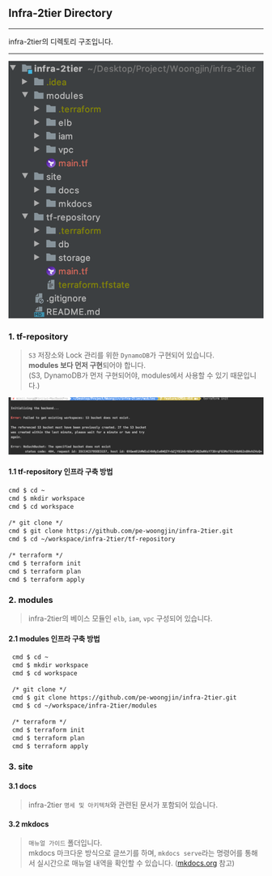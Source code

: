 ## Infra-2tier Directory
---
infra-2tier의 디렉토리 구조입니다.

---
![Screenshot](img/directory.png)
### 1. tf-repository
>`S3` 저장소와 Lock 관리를 위한 `DynamoDB`가 구현되어 있습니다.  
>**modules 보다 먼저 구현**되어야 합니다.  
>(S3, DynamoDB가 먼저 구현되어야, modules에서 사용할 수 있기 때문입니다.)
>
![Screenshot](img/backend.png)
>
#### 1.1 tf-repository 인프라 구축 방법  
```console
cmd $ cd ~
cmd $ mkdir workspace
cmd $ cd workspace

/* git clone */
cmd $ git clone https://github.com/pe-woongjin/infra-2tier.git
cmd $ cd ~/workspace/infra-2tier/tf-repository

/* terraform */
cmd $ terraform init
cmd $ terraform plan
cmd $ terraform apply
```


### 2. modules
>infra-2tier의 베이스 모듈인 `elb`, `iam`, `vpc` 구성되어 있습니다.
> 
#### 2.1 modules 인프라 구축 방법  
```console
 cmd $ cd ~
 cmd $ mkdir workspace
 cmd $ cd workspace
 
 /* git clone */
 cmd $ git clone https://github.com/pe-woongjin/infra-2tier.git
 cmd $ cd ~/workspace/infra-2tier/modules
 
 /* terraform */
 cmd $ terraform init
 cmd $ terraform plan
 cmd $ terraform apply
```
>
### 3. site
#### 3.1 docs
>infra-2tier `명세 및 아키텍쳐`와 관련된 문서가 포함되어 있습니다.  
#### 3.2 mkdocs
>`매뉴얼 가이드` 폴더입니다.    
>mkdocs 마크다운 방식으로 글쓰기를 하며, `mkdocs serve`라는 명령어를 통해서 실시간으로 매뉴얼 내역을 확인할 수 있습니다. ([mkdocs.org](https://www.mkdocs.org) 참고)  